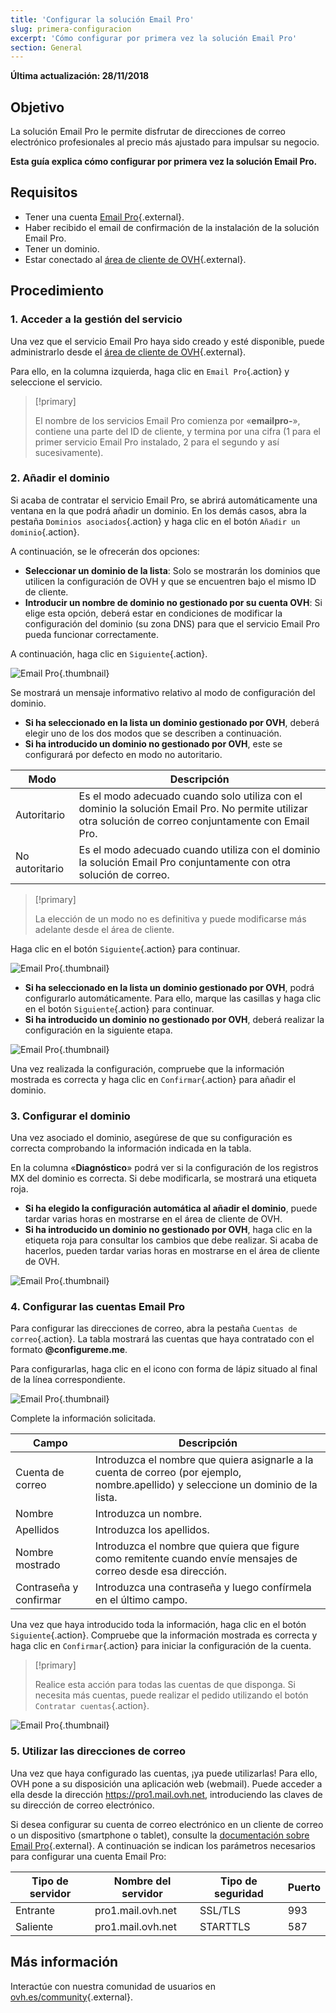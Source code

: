 ```yaml
---
title: 'Configurar la solución Email Pro'
slug: primera-configuracion
excerpt: 'Cómo configurar por primera vez la solución Email Pro'
section: General
---
```


**Última actualización: 28/11/2018**

## Objetivo

La solución Email Pro le permite disfrutar de direcciones de correo electrónico profesionales al precio más ajustado para impulsar su negocio.

**Esta guía explica cómo configurar por primera vez la solución Email Pro.**

## Requisitos

- Tener una cuenta [Email Pro](https://www.ovh.es/emails/email-pro/){.external}.
- Haber recibido el email de confirmación de la instalación de la solución Email Pro.
- Tener un dominio.
- Estar conectado al [área de cliente de OVH](https://www.ovh.com/auth/?action=gotomanager){.external}.

## Procedimiento

### 1. Acceder a la gestión del servicio

Una vez que el servicio Email Pro haya sido creado y esté disponible, puede administrarlo desde el [área de cliente de OVH](https://www.ovh.com/auth/?action=gotomanager){.external}.

Para ello, en la columna izquierda, haga clic en `Email Pro`{.action} y seleccione el servicio.

> [!primary]
>
> El nombre de los servicios Email Pro comienza por «**emailpro-**», contiene una parte del ID de cliente, y termina por una cifra (1 para el primer servicio Email Pro instalado, 2 para el segundo y así sucesivamente).
>

### 2. Añadir el dominio

Si acaba de contratar el servicio Email Pro, se abrirá automáticamente una ventana en la que podrá añadir un dominio. En los demás casos, abra la pestaña `Dominios asociados`{.action} y haga clic en el botón `Añadir un dominio`{.action}.

A continuación, se le ofrecerán dos opciones:

- **Seleccionar un dominio de la lista**: Solo se mostrarán los dominios que utilicen la configuración de OVH y que se encuentren bajo el mismo ID de cliente.
- **Introducir un nombre de dominio no gestionado por su cuenta OVH**: Si elige esta opción, deberá estar en condiciones de modificar la configuración del dominio (su zona DNS) para que el servicio Email Pro pueda funcionar correctamente.

A continuación, haga clic en `Siguiente`{.action}.

![Email Pro](images/first_config_email_pro_add_domain.png){.thumbnail}

Se mostrará un mensaje informativo relativo al modo de configuración del dominio.

- **Si ha seleccionado en la lista un dominio gestionado por OVH**, deberá elegir uno de los dos modos que se describen a continuación.
- **Si ha introducido un dominio no gestionado por OVH**, este se configurará por defecto en modo no autoritario.


|Modo|Descripción|
|---|---|
|Autoritario|Es el modo adecuado cuando solo utiliza con el dominio la solución Email Pro. No permite utilizar otra solución de correo conjuntamente con Email Pro.|
|No autoritario|Es el modo adecuado cuando utiliza con el dominio la solución Email Pro conjuntamente con otra solución de correo.| 

> [!primary]
>
> La elección de un modo no es definitiva y puede modificarse más adelante desde el área de cliente.
>

Haga clic en el botón `Siguiente`{.action} para continuar.

![Email Pro](images/first_config_email_pro_add_domain_step2.png){.thumbnail}

- **Si ha seleccionado en la lista un dominio gestionado por OVH**, podrá configurarlo automáticamente. Para ello, marque las casillas y haga clic en el botón `Siguiente`{.action} para continuar.
- **Si ha introducido un dominio no gestionado por OVH**, deberá realizar la configuración en la siguiente etapa.

![Email Pro](images/first_config_email_pro_add_domain_step3.png){.thumbnail}

Una vez realizada la configuración, compruebe que la información mostrada es correcta y haga clic en `Confirmar`{.action} para añadir el dominio.

### 3. Configurar el dominio

Una vez asociado el dominio, asegúrese de que su configuración es correcta comprobando la información indicada en la tabla.

En la columna «**Diagnóstico**» podrá ver si la configuración de los registros MX del dominio es correcta. Si debe modificarla, se mostrará una etiqueta roja.

- **Si ha elegido la configuración automática al añadir el dominio**, puede tardar varias horas en mostrarse en el área de cliente de OVH.
- **Si ha introducido un dominio no gestionado por OVH**, haga clic en la etiqueta roja para consultar los cambios que debe realizar. Si acaba de hacerlos, pueden tardar varias horas en mostrarse en el área de cliente de OVH.

![Email Pro](images/first_config_email_pro_configure_domain.png){.thumbnail}

### 4. Configurar las cuentas Email Pro

Para configurar las direcciones de correo, abra la pestaña `Cuentas de correo`{.action}. La tabla mostrará las cuentas que haya contratado con el formato **@configureme.me**.

Para configurarlas, haga clic en el icono con forma de lápiz situado al final de la línea correspondiente.

![Email Pro](images/first_config_email_pro_configure_email_accounts.png){.thumbnail}

Complete la información solicitada.

|Campo|Descripción|
|---|---|
|Cuenta de correo|Introduzca el nombre que quiera asignarle a la cuenta de correo (por ejemplo, nombre.apellido) y seleccione un dominio de la lista.|
|Nombre|Introduzca un nombre.|
|Apellidos|Introduzca los apellidos.|
|Nombre mostrado|Introduzca el nombre que quiera que figure como remitente cuando envíe mensajes de correo desde esa dirección.|
|Contraseña y confirmar|Introduzca una contraseña y luego confírmela en el último campo.| 

Una vez que haya introducido toda la información, haga clic en el botón `Siguiente`{.action}. Compruebe que la información mostrada es correcta y haga clic en `Confirmar`{.action} para iniciar la configuración de la cuenta.

> [!primary]
>
> Realice esta acción para todas las cuentas de que disponga. Si necesita más cuentas, puede realizar el pedido utilizando el botón `Contratar cuentas`{.action}.
>

![Email Pro](images/first_config_email_pro_configure_email_accounts_step2.png){.thumbnail}

### 5. Utilizar las direcciones de correo

Una vez que haya configurado las cuentas, ¡ya puede utilizarlas! Para ello, OVH pone a su disposición una aplicación web (webmail). Puede acceder a ella desde la dirección <https://pro1.mail.ovh.net>, introduciendo las claves de su dirección de correo electrónico.

Si desea configurar su cuenta de correo electrónico en un cliente de correo o un dispositivo (smartphone o tablet), consulte la [documentación sobre Email Pro](https://docs.ovh.com/es/emails-pro/){.external}. A continuación se indican los parámetros necesarios para configurar una cuenta Email Pro:

|Tipo de servidor|Nombre del servidor|Tipo de seguridad|Puerto|
|---|---|---|---|
|Entrante|pro1.mail.ovh.net|SSL/TLS|993|
|Saliente|pro1.mail.ovh.net|STARTTLS|587|

## Más información

Interactúe con nuestra comunidad de usuarios en [ovh.es/community](https://www.ovh.es/community/){.external}.